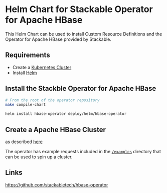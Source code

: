 [//]: # (=============)
[//]: # (This file is automatically generated from the templates in stackabletech/operator-templating)
[//]: # (DON'T MANUALLY EDIT THIS FILE)
[//]: # (=============)

# Helm Chart for Stackable Operator for Apache HBase

This Helm Chart can be used to install Custom Resource Definitions and the Operator for Apache HBase provided by Stackable.


## Requirements

- Create a [Kubernetes Cluster](../Readme.md)
- Install [Helm](https://helm.sh/docs/intro/install/)


## Install the Stackble Operator for Apache HBase

```bash
# From the root of the operator repository
make compile-chart

helm install hbase-operator deploy/helm/hbase-operator
```




## Create a Apache HBase Cluster

as described [here](https://docs.stackable.tech/hbase/index.html)



The operator has example requests included in the [`/examples`](https://github.com/stackabletech/hbase/operator/tree/main/examples) directory that can be used to spin up a cluster.


## Links

https://github.com/stackabletech/hbase-operator


